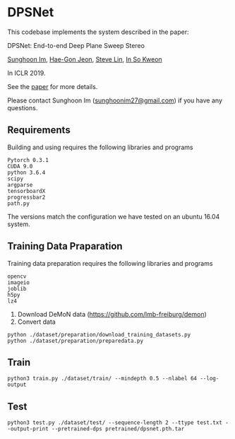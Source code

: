 # DPSNet

This codebase implements the system described in the paper:

DPSNet: End-to-end Deep Plane Sweep Stereo

[Sunghoon Im](https://sunghoonim.github.io/), [Hae-Gon Jeon](https://sites.google.com/site/hgjeoncv/), [Steve Lin](https://www.microsoft.com/en-us/research/people/stevelin/), [In So Kweon](http://rcv.kaist.ac.kr/)

In ICLR 2019.

See the [paper](https://openreview.net/pdf?id=ryeYHi0ctQ) for more details. 

Please contact Sunghoon Im (sunghoonim27@gmail.com) if you have any questions.


## Requirements

Building and using requires the following libraries and programs

    Pytorch 0.3.1
    CUDA 9.0
    python 3.6.4
    scipy
    argparse
    tensorboardX
    progressbar2
    path.py
    
The versions match the configuration we have tested on an ubuntu 16.04 system.

## Training Data Praparation 

Training data preparation requires the following libraries and programs

    opencv
    imageio
    joblib
    h5py
    lz4
    
1. Download DeMoN data (https://github.com/lmb-freiburg/demon)
2. Convert data

```
python ./dataset/preparation/download_training_datasets.py
python ./dataset/preparation/preparedata.py
```

## Train
```
python3 train.py ./dataset/train/ --mindepth 0.5 --nlabel 64 --log-output
```

## Test
```
python3 test.py ./dataset/test/ --sequence-length 2 --ttype test.txt --output-print --pretrained-dps pretrained/dpsnet.pth.tar
```
